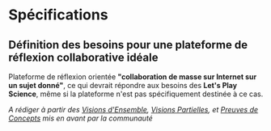 Spécifications
==============

Définition des besoins pour une plateforme de réflexion collaborative idéale
----------------------------------------------------------------------------

Plateforme de réflexion orientée **"collaboration de masse sur Internet sur un sujet donné"**,
ce qui devrait répondre aux besoins des **Let's Play Science**, même si la plateforme n'est pas spécifiquement destinée à ce cas.


*A rédiger à partir des [Visions d'Ensemble](PRATIQUE/VE), [Visions Partielles](PRATIQUE/VE), et [Preuves de Concepts](PRATIQUE/POC.MD)
mis en avant par la communauté*
